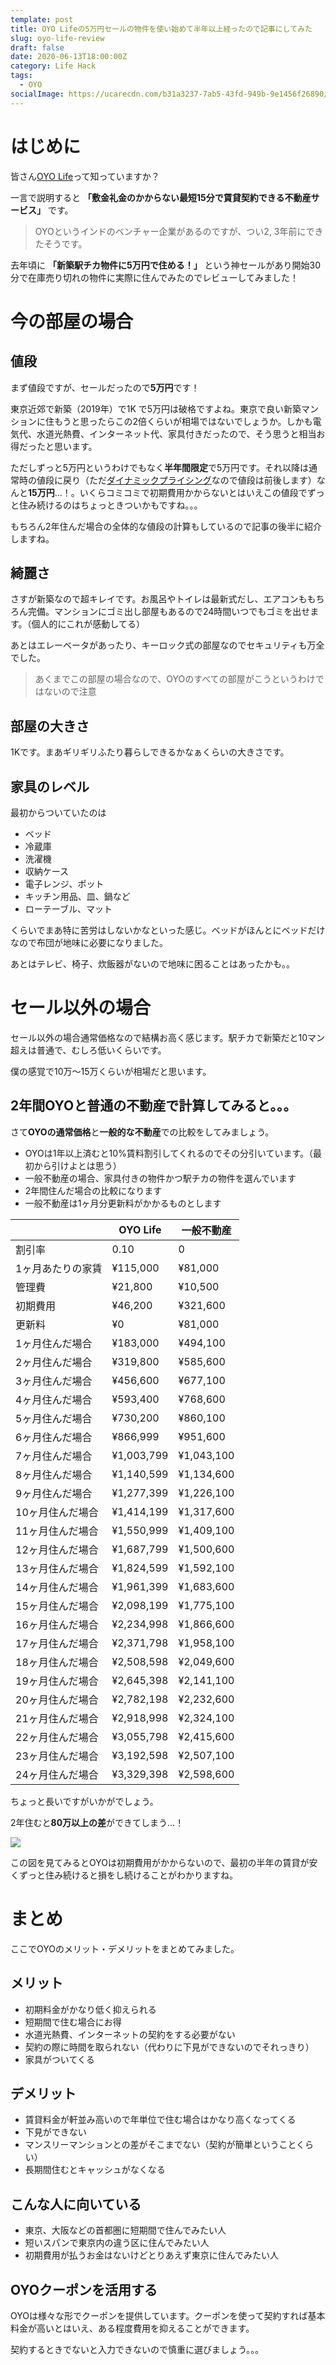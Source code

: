 ```yaml
---
template: post
title: OYO Lifeの5万円セールの物件を使い始めて半年以上経ったので記事にしてみた
slug: oyo-life-review
draft: false
date: 2020-06-13T18:00:00Z
category: Life Hack
tags:
  - OYO
socialImage: https://ucarecdn.com/b31a3237-7ab5-43fd-949b-9e1456f26890/
---
```


# はじめに

皆さん[OYO Life](https://www.oyolife.co.jp/)って知っていますか？

一言で説明すると **「敷金礼金のかからない最短15分で賃貸契約できる不動産サービス」** です。

> OYOというインドのベンチャー企業があるのですが、つい2, 3年前にできたそうです。

去年頃に **「新築駅チカ物件に5万円で住める！」** という神セールがあり開始30分で在庫売り切れの物件に実際に住んでみたのでレビューしてみました！

# 今の部屋の場合

## 値段

まず値段ですが、セールだったので**5万円**です！

東京近郊で新築（2019年）で1K で5万円は破格ですよね。東京で良い新築マンションに住もうと思ったらこの2倍くらいが相場ではないでしょうか。しかも電気代、水道光熱費、インターネット代、家具付きだったので、そう思うと相当お得だったと思います。

ただしずっと5万円というわけでもなく**半年間限定**で5万円です。それ以降は通常時の値段に戻り（ただ[ダイナミックプライシング](https://ferret-plus.com/13541)なので値段は前後します）なんと**15万円**...！。いくらコミコミで初期費用かからないとはいえこの値段でずっと住み続けるのはちょっときついかもですね。。。

もちろん2年住んだ場合の全体的な値段の計算もしているので記事の後半に紹介しますね。

## 綺麗さ

さすが新築なので超キレイです。お風呂やトイレは最新式だし、エアコンももちろん完備。マンションにゴミ出し部屋もあるので24時間いつでもゴミを出せます。（個人的にこれが感動してる）

あとはエレーベータがあったり、キーロック式の部屋なのでセキュリティも万全でした。

> あくまでこの部屋の場合なので、OYOのすべての部屋がこうというわけではないので注意

## 部屋の大きさ

1Kです。まあギリギリふたり暮らしできるかなぁくらいの大きさです。

## 家具のレベル

最初からついていたのは
- ベッド
- 冷蔵庫
- 洗濯機
- 収納ケース
- 電子レンジ、ポット
- キッチン用品、皿、鍋など
- ローテーブル、マット

くらいでまあ特に苦労はしないかなといった感じ。ベッドがほんとにベッドだけなので布団が地味に必要になりました。

あとはテレビ、椅子、炊飯器がないので地味に困ることはあったかも。。

# セール以外の場合

セール以外の場合通常価格なので結構お高く感じます。駅チカで新築だと10マン超えは普通で、むしろ低いくらいです。

僕の感覚で10万〜15万くらいが相場だと思います。

## 2年間OYOと普通の不動産で計算してみると。。。

さて**OYOの通常価格**と**一般的な不動産**での比較をしてみましょう。

- OYOは1年以上済むと10%賃料割引してくれるのでその分引いています。（最初から引けよとは思う）
- 一般不動産の場合、家具付きの物件かつ駅チカの物件を選んでいます
- 2年間住んだ場合の比較になります
- 一般不動産は1ヶ月分更新料がかかるものとします

|  | OYO Life | 一般不動産 |
| --- | --- | --- |
| 割引率 | 0.10 | 0 |
| 1ヶ月あたりの家賃 | ¥115,000 | ¥81,000 |
| 管理費 | ¥21,800 | ¥10,500 |
| 初期費用 | ¥46,200 | ¥321,600 |
| 更新料 | ¥0 | ¥81,000 |
| 1ヶ月住んだ場合 | ¥183,000 | ¥494,100 |
| 2ヶ月住んだ場合 | ¥319,800 | ¥585,600 |
| 3ヶ月住んだ場合 | ¥456,600 | ¥677,100 |
| 4ヶ月住んだ場合 | ¥593,400 | ¥768,600 |
| 5ヶ月住んだ場合 | ¥730,200 | ¥860,100 |
| 6ヶ月住んだ場合 | ¥866,999 | ¥951,600 |
| 7ヶ月住んだ場合 | ¥1,003,799 | ¥1,043,100 |
| 8ヶ月住んだ場合 | ¥1,140,599 | ¥1,134,600 |
| 9ヶ月住んだ場合 | ¥1,277,399 | ¥1,226,100 |
| 10ヶ月住んだ場合 | ¥1,414,199 | ¥1,317,600 |
| 11ヶ月住んだ場合 | ¥1,550,999 | ¥1,409,100 |
| 12ヶ月住んだ場合 | ¥1,687,799 | ¥1,500,600 |
| 13ヶ月住んだ場合 | ¥1,824,599 | ¥1,592,100 |
| 14ヶ月住んだ場合 | ¥1,961,399 | ¥1,683,600 |
| 15ヶ月住んだ場合 | ¥2,098,199 | ¥1,775,100 |
| 16ヶ月住んだ場合 | ¥2,234,998 | ¥1,866,600 |
| 17ヶ月住んだ場合 | ¥2,371,798 | ¥1,958,100 |
| 18ヶ月住んだ場合 | ¥2,508,598 | ¥2,049,600 |
| 19ヶ月住んだ場合 | ¥2,645,398 | ¥2,141,100 |
| 20ヶ月住んだ場合 | ¥2,782,198 | ¥2,232,600 |
| 21ヶ月住んだ場合 | ¥2,918,998 | ¥2,324,100 |
| 22ヶ月住んだ場合 | ¥3,055,798 | ¥2,415,600 |
| 23ヶ月住んだ場合 | ¥3,192,598 | ¥2,507,100 |
| 24ヶ月住んだ場合 | ¥3,329,398 | ¥2,598,600 |

ちょっと長いですがいかがでしょう。

2年住むと**80万以上の差**ができてしまう…！

![](https://docs.google.com/spreadsheets/d/e/2PACX-1vTbpq89WTfYkmhj1vkJ_44yJ86DZIUMgkciOvTb71jztLyQhTb6Wsv3LIwQxvBc562vR14RC3ThaWJh/pubchart?oid=1620612017&format=image)

この図を見てみるとOYOは初期費用がかからないので、最初の半年の賃貸が安くずっと住み続けると損をし続けることがわかりますね。

# まとめ

ここでOYOのメリット・デメリットをまとめてみました。

## メリット

- 初期料金がかなり低く抑えられる
- 短期間で住む場合にお得
- 水道光熱費、インターネットの契約をする必要がない
- 契約の際に時間を取られない（代わりに下見ができないのでそれっきり）
- 家具がついてくる

## デメリット

- 賃貸料金が軒並み高いので年単位で住む場合はかなり高くなってくる
- 下見ができない
- マンスリーマンションとの差がそこまでない（契約が簡単ということくらい）
- 長期間住むとキャッシュがなくなる

## こんな人に向いている

- 東京、大阪などの首都圏に短期間で住んでみたい人
- 短いスパンで東京内の違う区に住んでみたい人
- 初期費用が払うお金はないけどとりあえず東京に住んでみたい人

## OYOクーポンを活用する

OYOは様々な形でクーポンを提供しています。クーポンを使って契約すれば基本料金が高いとはいえ、ある程度費用を抑えることができます。

契約するときでないと入力できないので慎重に選びましょう。。。

